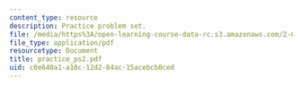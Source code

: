```yaml
---
content_type: resource
description: Practice problem set.
file: /media/https%3A/open-learning-course-data-rc.s3.amazonaws.com/2-032-dynamics-fall-2004/c0e640a1a10c12d284ac15acebcb0ced_practice_ps2.pdf
file_type: application/pdf
resourcetype: Document
title: practice_ps2.pdf
uid: c0e640a1-a10c-12d2-84ac-15acebcb0ced
---
```

